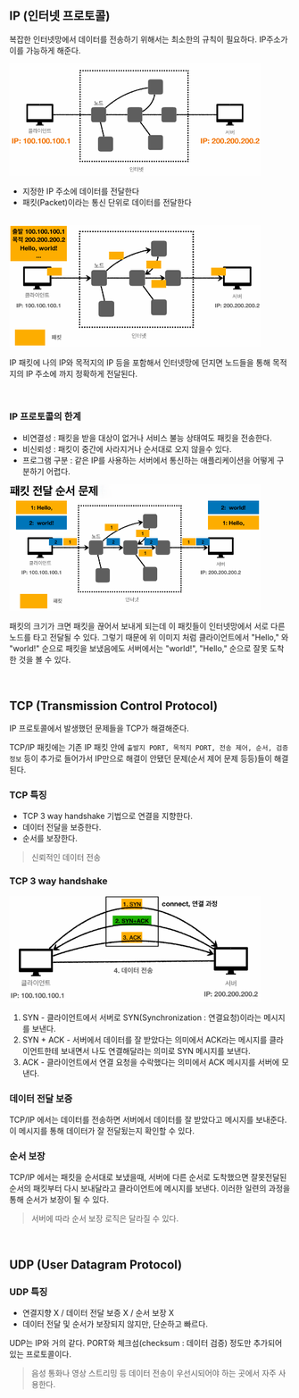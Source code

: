 ## IP (인터넷 프로토콜)

복잡한 인터넷망에서 데이터를 전송하기 위해서는 최소한의 규칙이 필요하다. 
IP주소가 이를 가능하게 해준다.

<img src="../image/HTTP/IP_address.png" alt="인터넷 프로토콜콜" width="450px"/>

* 지정한 IP 주소에 데이터를 전달한다
* 패킷(Packet)이라는 통신 단위로 데이터를 전달한다

<br>

<img src="../image/HTTP/client_packet_forwarding.png" alt="클라이언트 패킷 전송송" width="450px"/>

IP 패킷에 나의 IP와 목적지의 IP 등을 포함해서 인터넷망에 던지면 노드들을 통해 목적지의 IP 주소에 까지 정확하게 전달된다.

<br>

### IP 프로토콜의 한계

* 비연결성 : 패킷을 받을 대상이 없거나 서비스 불능 상태여도 패킷을 전송한다.
* 비신뢰성 : 패킷이 중간에 사라지거나 순서대로 오지 않을수 있다.
* 프로그램 구분 : 같은 IP를 사용하는 서버에서 통신하는 애플리케이션을 어떻게 구분하기 어렵다.

<img src="../image/HTTP/packet_delivery_issue.png" alt="HTML" width="450px"/>

패킷의 크기가 크면 패킷을 끊어서 보내게 되는데 이 패킷들이 인터넷망에서 서로 다른 노드를 타고 전달될 수 있다. 그렇기 때문에 위 이미지 처럼 클라이언트에서 "Hello," 와 "world!" 순으로 패킷을 보냈음에도 서버에서는 "world!", "Hello," 순으로 잘못 도착한 것을 볼 수 있다.

<br>

## TCP (Transmission Control Protocol)

IP 프로토콜에서 발생했던 문제들을 TCP가 해결해준다.

TCP/IP 패킷에는 기존 IP 패킷 안에 `출발지 PORT, 목적지 PORT, 전송 제어, 순서, 검증 정보` 등이 추가로 들어가서
IP만으로 해결이 안됐던 문제(순서 제어 문제 등등)들이 해결된다.

### TCP 특징

* TCP 3 way handshake 기법으로 연결을 지향한다.
* 데이터 전달을 보증한다.
* 순서를 보장한다.

> 신뢰적인 데이터 전송

### TCP 3 way handshake 

<img src="../image/HTTP/TCP_3_way_handshake.png" alt="HTML" width="450px"/>

1. SYN - 클라이언트에서 서버로 SYN(Synchronization : 연결요청)이라는 메시지를 보낸다.
2. SYN + ACK - 서버에서 데이터를 잘 받았다는 의미에서 ACK라는 메시지를 클라이언트한테 보내면서 나도 연결해달라는 의미로 SYN 메시지를 보낸다.
3. ACK - 클라이언트에서 연결 요청을 수락했다는 의미에서 ACK 메시지를 서버에 모낸다.

### 데이터 전달 보증

TCP/IP 에서는 데이터를 전송하면 서버에서 데이터를 잘 받았다고 메시지를 보내준다.
이 메시지를 통해 데이터가 잘 전달됬는지 확인할 수 있다.

### 순서 보장

TCP/IP 에서는 패킷을 순서대로 보냈을때, 서버에 다른 순서로 도착했으면 잘못전달된 순서의 패킷부터 다시 보내달라고 클라이언트에 메시지를 보낸다. 이러한 일련의 과정을 통해
순서가 보장이 될 수 있다.

> 서버에 따라 순서 보장 로직은 달라질 수 있다.

<br>

## UDP (User Datagram Protocol)

### UDP 특징

* 연결지향 X / 데이터 전달 보증 X / 순서 보장 X
* 데이터 전달 및 순서가 보장되지 않지만, 단순하고 빠르다.

UDP는 IP와 거의 같다. PORT와 체크섬(checksum : 데이터 검증) 정도만 추가되어 있는 프로토콜이다.

> 음성 통화나 영상 스트리밍 등 데이터 전송이 우선시되어야 하는 곳에서 자주 사용한다.

